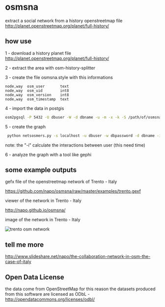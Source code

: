 # osmsna
extract a social network from a history openstreetmap file
http://planet.openstreetmap.org/planet/full-history/

## how use
1 - download a history planet file
http://planet.openstreetmap.org/planet/full-history/

2 - extract the area with osm-history-splitter

3 - create the file osmsna.style with this informations
```
node,way  osm_user       text
node,way  osm_uid        int8
node,way  osm_version    int8
node,way  osm_timestamp  text
```

4 - import the data in postgis
```bash
osm2pgsql -P 5432 -U dbuser -W -d dbname -u -m -x -k -S /path/of/osmsna.style file_history.osh
```

5 - create the graph
```bash
 python netsosmers.py -s localhost -u dbuser -w dbpassword -d dbname -i -o graphfile -g gexf
```
 note: the "-i" calculate the interactions between user (this need time)

6 - analyze the graph with a tool like gephi

## some example outputs
gefx file of the openstreetmap network of Trento - Italy

https://github.com/napo/osmsna/raw/master/examples/trento.gexf

viewer of the network in Trento - Italy

http://napo.github.io/osmsna/

image of the network in Trento - Italy

![trento osm network](https://raw.github.com/napo/osmsna/master/examples/trento_network.png)

## tell me more
http://www.slideshare.net/napo/the-collaboration-network-in-osm-the-case-of-italy

## Open Data License
the data come from OpenStreetMap for this reason the datasets produced from this software are licensed as ODbL - http://opendatacommons.org/licenses/odbl/

